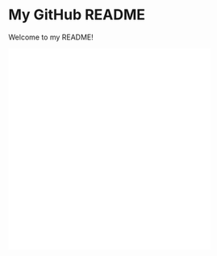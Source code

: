 # My GitHub README

Welcome to my README!

<div align="left">
    <img src="example.svg" width="400" height="400" alt="css-in-readme">
</div>

